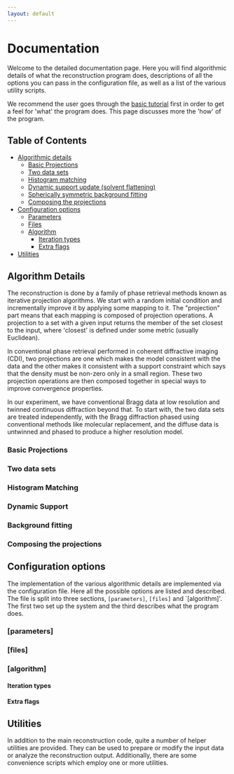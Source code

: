 ```yaml
---
layout: default
---
```


# Documentation

Welcome to the detailed documentation page. Here you will find algorithmic
details of what the reconstruction program does, descriptions of all the options
you can pass in the configuration file, as well as a list of the various utility
scripts.

We recommend the user goes through the [basic tutorial](sim-tutorial.html) first
in order to get a feel for 'what' the program does. This page discusses more the
'how' of the program.

## Table of Contents

 * [Algorithmic details](#algorithm-details)
   * [Basic Projections](#basic-projections)
   * [Two data sets](#two-data-sets)
   * [Histogram matching](#histogram-matching)
   * [Dynamic support update (solvent flattening)](#dynamic-support)
   * [Spherically symmetric background fitting](#background-fitting)
   * [Composing the projections](#composing-projections)
 * [Configuration options](#config-options)
   * [Parameters](#parameters)
   * [Files](#files)
   * [Algorithm](#algorithm)
     * [Iteration types](#iteration-types)
	 * [Extra flags](#extra-flags)
 * [Utilities](#utilities)

## Algorithm Details

The reconstruction is done by a family of phase retrieval methods known as 
iterative projection algorithms. We start with a random initial condition and 
incrementally improve it by applying some mapping to it. The "projection" part
means that each mapping is composed of projection operations. A projection to a 
set with a given input returns the member of the set closest to the input, where
'closest' is defined under some metric (usually Euclidean).

In conventional phase retrieval performed in coherent diffractive imaging (CDI),
two projections are one which makes the model consistent with the data and the
other makes it consistent with a support constraint which says that the density
must be non-zero only in a small region. These two projection operations are
then composed together in special ways to improve convergence properties.

In our experiment, we have conventional Bragg data at low resolution and twinned
continuous diffraction beyond that. To start with, the two data sets are treated
independently, with the Bragg diffraction phased using conventional methods like
molecular replacement, and the diffuse data is untwinned and phased to produce a
higher resolution model.

### Basic Projections
### Two data sets
### Histogram Matching
### Dynamic Support
### Background fitting
### Composing the projections

## Configuration options

The implementation of the various algorithmic details are implemented via the 
configuration file. Here all the possible options are listed and described. The
file is split into three sections, `[parameters]`, `[files]` and `[algorithm]'.
The first two set up the system and the third describes what the program does.

### [parameters]
### [files]
### [algorithm]
#### Iteration types
#### Extra flags

## Utilities

In addition to the main reconstruction code, quite a number of helper utilities
are provided. They can be used to prepare or modify the input data or analyze
the reconstruction output. Additionally, there are some convenience scripts
which employ one or more utilities.
